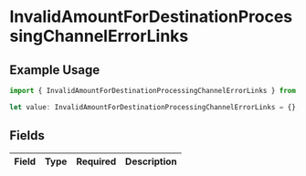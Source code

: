 # InvalidAmountForDestinationProcessingChannelErrorLinks

## Example Usage

```typescript
import { InvalidAmountForDestinationProcessingChannelErrorLinks } from "dwolla/models";

let value: InvalidAmountForDestinationProcessingChannelErrorLinks = {};
```

## Fields

| Field       | Type        | Required    | Description |
| ----------- | ----------- | ----------- | ----------- |
